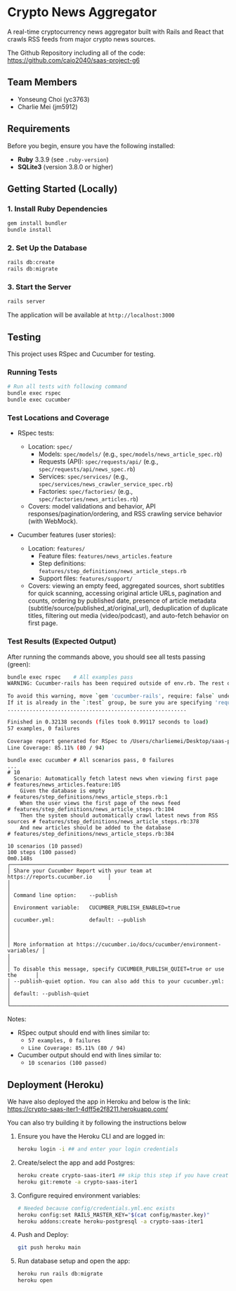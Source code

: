 # Crypto News Aggregator

A real-time cryptocurrency news aggregator built with Rails and React that crawls RSS feeds from major crypto news sources.

The Github Repository including all of the code: https://github.com/caio2040/saas-project-g6

## Team Members

- Yonseung Choi (yc3763)
- Charlie Mei (jm5912)

## Requirements

Before you begin, ensure you have the following installed:

- **Ruby** 3.3.9 (see `.ruby-version`)
- **SQLite3** (version 3.8.0 or higher)

## Getting Started (Locally)

### 1. Install Ruby Dependencies

```bash
gem install bundler
bundle install
```

### 2. Set Up the Database

```bash
rails db:create
rails db:migrate
```

### 3. Start the Server

```bash
rails server
```

The application will be available at `http://localhost:3000`

## Testing

This project uses RSpec and Cucumber for testing.

### Running Tests

```bash
# Run all tests with following command
bundle exec rspec
bundle exec cucumber

```

### Test Locations and Coverage

- RSpec tests:
  - Location: `spec/`
    - Models: `spec/models/` (e.g., `spec/models/news_article_spec.rb`)
    - Requests (API): `spec/requests/api/` (e.g., `spec/requests/api/news_spec.rb`)
    - Services: `spec/services/` (e.g., `spec/services/news_crawler_service_spec.rb`)
    - Factories: `spec/factories/` (e.g., `spec/factories/news_articles.rb`)
  - Covers: model validations and behavior, API responses/pagination/ordering, and RSS crawling service behavior (with WebMock).

- Cucumber features (user stories):
  - Location: `features/`
    - Feature files: `features/news_articles.feature`
    - Step definitions: `features/step_definitions/news_article_steps.rb`
    - Support files: `features/support/`
  - Covers: viewing an empty feed, aggregated sources, short subtitles for quick scanning, accessing original article URLs, pagination and counts, ordering by published date, presence of article metadata (subtitle/source/published_at/original_url), deduplication of duplicate titles, filtering out media (video/podcast), and auto-fetch behavior on first page.

### Test Results (Expected Output)

After running the commands above, you should see all tests passing (green):

```bash
bundle exec rspec    # All examples pass
WARNING: Cucumber-rails has been required outside of env.rb. The rest of loading is being deferred until env.rb is called.

To avoid this warning, move `gem 'cucumber-rails', require: false` under `group :test` in your Gemfile.
If it is already in the `:test` group, be sure you are specifying 'require: false'.
.........................................................

Finished in 0.32138 seconds (files took 0.99117 seconds to load)
57 examples, 0 failures

Coverage report generated for RSpec to /Users/charliemei/Desktop/saas-project-g6/coverage.
Line Coverage: 85.11% (80 / 94)
```
```
bundle exec cucumber # All scenarios pass, 0 failures
...
# 10
  Scenario: Automatically fetch latest news when viewing first page         # features/news_articles.feature:105
    Given the database is empty                                             # features/step_definitions/news_article_steps.rb:1
    When the user views the first page of the news feed                     # features/step_definitions/news_article_steps.rb:104
    Then the system should automatically crawl latest news from RSS sources # features/step_definitions/news_article_steps.rb:378
    And new articles should be added to the database                        # features/step_definitions/news_article_steps.rb:384

10 scenarios (10 passed)
100 steps (100 passed)
0m0.148s
┌──────────────────────────────────────────────────────────────────────────────┐
│ Share your Cucumber Report with your team at https://reports.cucumber.io     │
│                                                                              │
│ Command line option:    --publish                                            │
│ Environment variable:   CUCUMBER_PUBLISH_ENABLED=true                        │
│ cucumber.yml:           default: --publish                                   │
│                                                                              │
│ More information at https://cucumber.io/docs/cucumber/environment-variables/ │
│                                                                              │
│ To disable this message, specify CUCUMBER_PUBLISH_QUIET=true or use the      │
│ --publish-quiet option. You can also add this to your cucumber.yml:          │
│ default: --publish-quiet                                                     │
└──────────────────────────────────────────────────────────────────────────────┘
```


Notes:
- RSpec output should end with lines similar to:
  - `57 examples, 0 failures`
  - `Line Coverage: 85.11% (80 / 94)`
- Cucumber output should end with lines similar to:
  - `10 scenarios (100 passed)`

## Deployment (Heroku)

We have also deployed the app in Heroku and below is the link:
https://crypto-saas-iter1-4dff5e2f8211.herokuapp.com/

You can also try building it by following the instructions below

1. Ensure you have the Heroku CLI and are logged in:
   ```bash
   heroku login -i ## and enter your login credentials
   ```

2. Create/select the app and add Postgres:
   ```bash
   heroku create crypto-saas-iter1 ## skip this step if you have created the project already
   heroku git:remote -a crypto-saas-iter1
   ```

3. Configure required environment variables:
   ```bash
   # Needed because config/credentials.yml.enc exists
   heroku config:set RAILS_MASTER_KEY="$(cat config/master.key)"
   heroku addons:create heroku-postgresql -a crypto-saas-iter1 
   ```

4. Push and Deploy:
   ```bash
   git push heroku main
   ```

5. Run database setup and open the app:
   ```bash
   heroku run rails db:migrate
   heroku open
   ```


